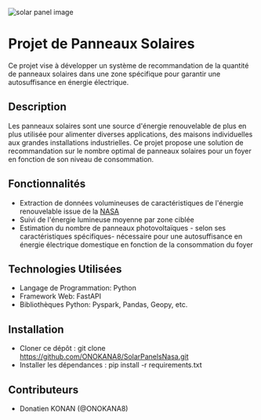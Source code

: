 ![solar panel image](https://www.cnet.com/a/img/resize/19394aca4affc504651051d009160d0c0d216218/hub/2022/10/10/f2ff9ef7-f016-459d-b88a-a8a68270c315/solar-gettyimages-525206743.jpg?auto=webp&fit=crop&height=675&width=1200)

# Projet de Panneaux Solaires
Ce projet vise à développer un système de recommandation de la quantité de panneaux solaires dans une zone spécifique 
pour garantir une autosuffisance en énergie électrique.

## Description
Les panneaux solaires sont une source d'énergie renouvelable de plus en plus utilisée pour alimenter diverses 
applications, des maisons individuelles aux grandes installations industrielles. Ce projet propose une solution de 
recommandation sur le nombre optimal de panneaux solaires pour un foyer en fonction de son niveau de consommation.

## Fonctionnalités
- Extraction de données volumineuses de caractéristiques de l'énergie renouvelable issue de la 
[NASA](https://power.larc.nasa.gov/)
- Suivi de l'énergie lumineuse moyenne par zone ciblée
- Estimation du nombre de panneaux photovoltaïques - selon ses caractéristiques spécifiques- nécessaire pour une
autosuffisance en énergie électrique domestique en fonction de la consommation du foyer

## Technologies Utilisées
- Langage de Programmation: Python 
- Framework Web: FastAPI
- Bibliothèques Python: Pyspark, Pandas, Geopy, etc.

## Installation
- Cloner ce dépôt : git clone https://github.com/ONOKANA8/SolarPanelsNasa.git
- Installer les dépendances : pip install -r requirements.txt

## Contributeurs
- Donatien KONAN (@ONOKANA8)
